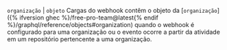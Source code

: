 `organização` | `objeto` Cargas do webhook contêm o objeto da [`organização`]({% ifversion ghec %}/free-pro-team@latest{% endif %}/graphql/reference/objects#organization) quando o webhook é configurado para uma organização ou o evento ocorre a partir da atividade em um repositório pertencente a uma organização.
